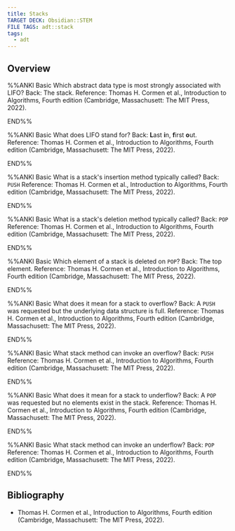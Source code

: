 ```yaml
---
title: Stacks
TARGET DECK: Obsidian::STEM
FILE TAGS: adt::stack
tags:
  - adt
---
```


## Overview

%%ANKI
Basic
Which abstract data type is most strongly associated with LIFO?
Back: The stack.
Reference: Thomas H. Cormen et al., Introduction to Algorithms, Fourth edition (Cambridge, Massachusett: The MIT Press, 2022).
<!--ID: 1715461853887-->
END%%

%%ANKI
Basic
What does LIFO stand for?
Back: **L**ast **i**n, **f**irst **o**ut.
Reference: Thomas H. Cormen et al., Introduction to Algorithms, Fourth edition (Cambridge, Massachusett: The MIT Press, 2022).
<!--ID: 1715461853892-->
END%%

%%ANKI
Basic
What is a stack's insertion method typically called?
Back: `PUSH`
Reference: Thomas H. Cormen et al., Introduction to Algorithms, Fourth edition (Cambridge, Massachusett: The MIT Press, 2022).
<!--ID: 1715461853897-->
END%%

%%ANKI
Basic
What is a stack's deletion method typically called?
Back: `POP`
Reference: Thomas H. Cormen et al., Introduction to Algorithms, Fourth edition (Cambridge, Massachusett: The MIT Press, 2022).
<!--ID: 1715461853903-->
END%%

%%ANKI
Basic
Which element of a stack is deleted on `POP`?
Back: The top element.
Reference: Thomas H. Cormen et al., Introduction to Algorithms, Fourth edition (Cambridge, Massachusett: The MIT Press, 2022).
<!--ID: 1715461853908-->
END%%

%%ANKI
Basic
What does it mean for a stack to overflow?
Back: A `PUSH` was requested but the underlying data structure is full.
Reference: Thomas H. Cormen et al., Introduction to Algorithms, Fourth edition (Cambridge, Massachusett: The MIT Press, 2022).
<!--ID: 1715461853914-->
END%%

%%ANKI
Basic
What stack method can invoke an overflow?
Back: `PUSH`
Reference: Thomas H. Cormen et al., Introduction to Algorithms, Fourth edition (Cambridge, Massachusett: The MIT Press, 2022).
<!--ID: 1715461853919-->
END%%

%%ANKI
Basic
What does it mean for a stack to underflow?
Back: A `POP` was requested but no elements exist in the stack.
Reference: Thomas H. Cormen et al., Introduction to Algorithms, Fourth edition (Cambridge, Massachusett: The MIT Press, 2022).
<!--ID: 1715461853925-->
END%%

%%ANKI
Basic
What stack method can invoke an underflow?
Back: `POP`
Reference: Thomas H. Cormen et al., Introduction to Algorithms, Fourth edition (Cambridge, Massachusett: The MIT Press, 2022).
<!--ID: 1715461853930-->
END%%

## Bibliography

* Thomas H. Cormen et al., Introduction to Algorithms, Fourth edition (Cambridge, Massachusett: The MIT Press, 2022).